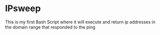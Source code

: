 # IPsweep

This is my first Bash Script where it will execute and return ip addresses in the domain range that responded to the ping
